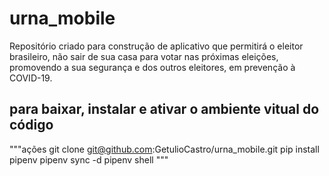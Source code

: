 # urna_mobile

Repositório criado para construção de aplicativo que permitirá o eleitor brasileiro, não sair de sua casa para votar nas próximas eleições, promovendo a sua segurança e dos outros eleitores, em prevenção à COVID-19.

## para baixar, instalar e ativar o ambiente vitual do código

"""ações
git clone git@github.com:GetulioCastro/urna_mobile.git
pip install pipenv
pipenv sync -d
pipenv shell
"""